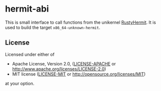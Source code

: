 # hermit-abi

This is small interface to call functions from the unikernel [RustyHermit](https://github.com/hermitcore/libhermit-rs).
It is used to build the target `x86_64-unknown-hermit`.

## License

Licensed under either of

* Apache License, Version 2.0, ([LICENSE-APACHE](LICENSE-APACHE) or http://www.apache.org/licenses/LICENSE-2.0)
* MIT license ([LICENSE-MIT](LICENSE-MIT) or http://opensource.org/licenses/MIT)

at your option.
